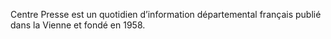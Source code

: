 
Centre Presse est un quotidien d’information départemental français publié dans la Vienne et fondé en 1958.

